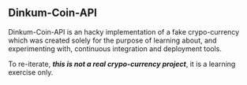## Dinkum-Coin-API 
Dinkum-Coin-API is an hacky implementation of a fake crypo-currency which was created solely for the purpose of learning about, and experimenting with, continuous integration and deployment tools. 

To re-iterate, **_this is not a real crypo-currency project_**, it is a learning exercise only. 


